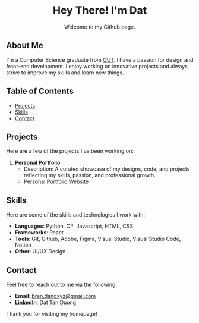 <h1 align="center">Hey There! I'm Dat</h1>

<p align="center">
Welcome to my Github page.
</p>

## About Me

I'm a Computer Science graduate from [QUT](https://www.qut.edu.au/courses/bachelor-of-information-technology-computer-science). I have a passion for design and front-end development. I enjoy working on innovative projects and always strive to improve my skills and learn new things.

## Table of Contents

- [Projects](#projects)
- [Skills](#skills)
- [Contact](#contact)

## Projects

Here are a few of the projects I've been working on:

1. **Personal Portfolio**
   - Description: A curated showcase of my designs, code, and projects reflecting my skills, passion, and professional growth.
   - [Personal Portfolio Website](https://git-dand.github.io/)

## Skills

Here are some of the skills and technologies I work with:

- **Languages**: Python, C#, Javascript, HTML, CSS
- **Frameworks**: React
- **Tools**: Git, Github, Adobe, Figma, Visual Studio, Visual Studio Code, Notion
- **Other**: UI/UX Design

## Contact

Feel free to reach out to me via the following:

- **Email**: [bren.dandxyz@gmail.com](mailto:bren.dandxyz@gmail.com)
- **LinkedIn**: [Dat Tan Duong](https://www.linkedin.com/in/dat-tan-duong/)

Thank you for visiting my homepage!
